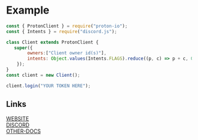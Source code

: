 # Example

```js
const { ProtonClient } = require("proton-io");
const { Intents } = require("discord.js");

class Client extends ProtonClient {
   super({
        owners:["Client owner id(s)"],
        intents: Object.values(Intents.FLAGS).reduce((p, c) => p + c, 0))
    });
}
const client = new Client();

client.login("YOUR TOKEN HERE");
```

## Links
[WEBSITE](https://protonio.js.org/)<br>
[DISCORD](https://discord.gg/64ptq3C9ta)<br>
[OTHER-DOCS](https://github.com/AktilaCengiz/protonio/tree/master/docs)
